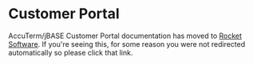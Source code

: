 # Customer Portal

<PageHeader />

AccuTerm/jBASE Customer Portal documentation has moved to [Rocket Software](https://docs.rocketsoftware.com/bundle/hjd1647625106945/page/jqr1647625107914.html). If you're seeing this, for some reason you were not redirected automatically so please click that link.

<PageFooter />
